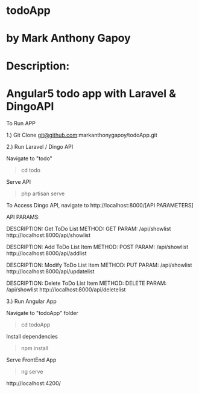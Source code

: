 # todoApp
# by Mark Anthony Gapoy

# Description:
# Angular5 todo app with Laravel & DingoAPI

To Run APP

1.) Git Clone git@github.com:markanthonygapoy/todoApp.git

2.) Run Laravel / Dingo API

Navigate to "todo"
> cd todo

Serve API
> php artisan serve

To Access Dingo API, navigate to http://localhost:8000/[API PARAMETERS]

API PARAMS:

DESCRIPTION: Get ToDo List
METHOD: GET
PARAM: /api/showlist 
http://localhost:8000/api/showlist

DESCRIPTION: Add ToDo List Item
METHOD: POST
PARAM: /api/showlist 
http://localhost:8000/api/addlist

DESCRIPTION: Modify ToDo List Item
METHOD: PUT
PARAM: /api/showlist 
http://localhost:8000/api/updatelist

DESCRIPTION: Delete ToDo List Item
METHOD: DELETE
PARAM: /api/showlist 
http://localhost:8000/api/deletelist


3.) Run Angular App

Navigate to "todoApp" folder
> cd  todoApp

Install dependencies
> npm install

Serve FrontEnd App
> ng serve

http://localhost:4200/


